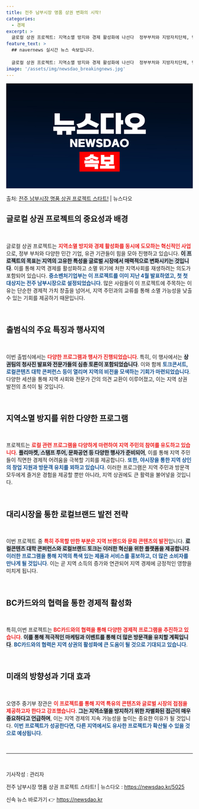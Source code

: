 ```yaml
---
title: 전주 남부시장 명품 상권 변화의 시작!
categories:
  - 경제
excerpt: >
  글로컬 상권 프로젝트: 지역소멸 방지와 경제 활성화에 나선다  정부부처와 지방자치단체, 민간기업, 유관기관,…
feature_text: >
  ## navernews 실시간 뉴스 속보입니다.

  글로컬 상권 프로젝트: 지역소멸 방지와 경제 활성화에 나선다  정부부처와 지방자치단체, 민간기업, 유관기관,…
image: '/assets/img/newsdao_breakingnews.jpg'
---
```


![뉴스다오 속보](/assets/img/newsdao_breakingnews.jpg)

<p>출처: <a href="https://newsdao.kr/5025" rel="dofollow">전주 남부시장 명품 상권 프로젝트 스타트!</a> | 뉴스다오</p>

<h2 data-ke-size="size26">글로컬 상권 프로젝트의 중요성과 배경</h2>
<p data-ke-size="size16">&nbsp;</p>
글로컬 상권 프로젝트는 <b><span style="color: #ee2323;">지역소멸 방지와 경제 활성화를 동시에 도모하는 혁신적인 사업</span></b>으로, 정부 부처와 다양한 민간 기업, 유관 기관들이 힘을 모아 진행하고 있습니다. <b><span style="background-color: #21538527;">이 프로젝트의 목표는 지역의 고유한 특성을 글로벌 시장에서 매력적으로 변화시키는 것입니다</span></b>. 이를 통해 지역 경제를 활성화하고 소멸 위기에 처한 지역사회를 재생하려는 의도가 포함되어 있습니다. <b><span style="color: #1a5490;">중소벤처기업부는 이 프로젝트를 이미 지난 4월 발표하였고, 첫 첫 대상지는 전주 남부시장으로 설정되었습니다</span></b>. 많은 사람들이 이 프로젝트에 주목하는 이유는 단순한 경제적 가치 창출을 넘어서, 지역 주민과의 교류를 통해 소멸 가능성을 낮출 수 있는 기회를 제공하기 때문입니다.

<p data-ke-size="size16">&nbsp;</p>
<h2 data-ke-size="size26">출범식의 주요 특징과 행사지역</h2>
<p data-ke-size="size16">&nbsp;</p>
이번 출범식에서는 <b><span style="color: #ee2323;">다양한 프로그램과 행사가 진행되었습니다</span></b>. 특히, 이 행사에서는 <b><span style="background-color: #21538527;">상권팀의 청사진 발표와 전문가들의 심층 토론이 포함되었습니다</span></b>. 이와 함께 <b><span style="color: #1a5490;">토크콘서트, 로컬콘텐츠 대학 콘퍼런스 등이 열리며 지역의 비전을 모색하는 기회가 마련되었습니다</span></b>. 다양한 세션을 통해 지역 사회와 전문가 간의 의견 교환이 이루어졌고, 이는 지역 상권 발전의 초석이 될 것입니다.

<p data-ke-size="size16">&nbsp;</p>
<h2 data-ke-size="size26">지역소멸 방지를 위한 다양한 프로그램</h2>
<p data-ke-size="size16">&nbsp;</p>
프로젝트는 <b><span style="color: #ee2323;">로컬 관련 프로그램을 다양하게 마련하여 지역 주민의 참여를 유도하고 있습니다</span></b>. <b><span style="background-color: #21538527;">플리마켓, 스탬프 투어, 문화공연 등 다양한 행사가 준비되어</span></b>, 이를 통해 지역 주민들이 직면한 경제적 어려움을 극복할 기회를 제공합니다. <b><span style="color: #1a5490;">또한, 야시장을 통한 지역 상인의 창업 지원과 방문객 유치를 꾀하고 있습니다</span></b>. 이러한 프로그램은 지역 주민과 방문객 모두에게 즐거운 경험을 제공할 뿐만 아니라, 지역 상권에도 큰 활력을 불어넣을 것입니다.

<p data-ke-size="size16">&nbsp;</p>
<h2 data-ke-size="size26">대리시장을 통한 로컬브랜드 발전 전략</h2>
<p data-ke-size="size16">&nbsp;</p>
이번 프로젝트 중 <b><span style="color: #ee2323;">특히 주목할 만한 부분은 지역 브랜드와 문화 콘텐츠의 발전</span></b>입니다. <b><span style="background-color: #21538527;">로컬콘텐츠 대학 콘퍼런스와 로컬브랜드 토크는 이러한 혁신을 위한 플랫폼을 제공합니다</span></b>. <b><span style="color: #1a5490;">이러한 프로그램을 통해 지역의 특색 있는 제품과 서비스를 홍보하고, 더 많은 소비자를 만나게 될 것입니다</span></b>. 이는 곧 지역 소득의 증가와 연관되어 지역 경제에 긍정적인 영향을 미치게 됩니다.

<p data-ke-size="size16">&nbsp;</p>
<h2 data-ke-size="size26">BC카드와의 협력을 통한 경제적 활성화</h2>
<p data-ke-size="size16">&nbsp;</p>
특히,이번 프로젝트는 <b><span style="color: #ee2323;">BC카드와의 협력을 통해 다양한 경제적 프로그램을 추진하고 있습니다</span></b>. <b><span style="background-color: #21538527;">이를 통해 적극적인 마케팅과 이벤트를 통해 더 많은 방문객을 유치할 계획입니다</span></b>. <b><span style="color: #1a5490;">BC카드와의 협력은 지역 상권의 활성화에 큰 도움이 될 것으로 기대되고 있습니다</span></b>. 

<p data-ke-size="size16">&nbsp;</p>
<h2 data-ke-size="size26">미래의 방향성과 기대 효과</h2>
<p data-ke-size="size16">&nbsp;</p>
오영주 중기부 장관은 <b><span style="color: #ee2323;">이 프로젝트를 통해 지역 특유의 콘텐츠와 글로벌 시장의 접점을 제공하고자 한다고 강조했습니다</span></b>. <b><span style="background-color: #21538527;">그는 지역소멸을 방지하기 위한 차별화된 접근이 매우 중요하다고 언급하며</span></b>, 이는 지역 경제의 지속 가능성을 높이는 중요한 이유가 될 것입니다. <b><span style="color: #1a5490;">이번 프로젝트가 성공한다면, 다른 지역에서도 유사한 프로젝트가 확산될 수 있을 것으로 예상됩니다</span></b>. 

<p data-ke-size="size16">&nbsp;</p>
<hr />
<p data-ke-size="size16">&nbsp;</p>
<p data-ke-size="size16">기사작성 : 관리자</p>
<p data-ke-size="size16">전주 남부시장 명품 상권 프로젝트 스타트! | 뉴스다오  : <a href="https://newsdao.kr/5025">https://newsdao.kr/5025</a></p> 

신속 뉴스 바로가기 👉 <a href="https://newsdao.kr" rel="dofollow">https://newsdao.kr</a>


